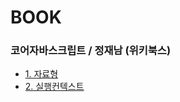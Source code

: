 # BOOK
### 코어자바스크립트 / 정재남 (위키북스)
  - [1. 자료형](https://github.com/Yubron/BOOK/blob/main/%EC%BD%94%EC%96%B4%EC%9E%90%EB%B0%94%EC%8A%A4%ED%81%AC%EB%A6%BD%ED%8A%B8/1.%20%EC%9E%90%EB%A3%8C%ED%98%95.md)
  - [2. 실행컨텍스트](https://github.com/Yubron/BOOK/blob/main/%EC%BD%94%EC%96%B4%EC%9E%90%EB%B0%94%EC%8A%A4%ED%81%AC%EB%A6%BD%ED%8A%B8/2.%20%EC%8B%A4%ED%96%89%EC%BB%A8%ED%85%8D%EC%8A%A4%ED%8A%B8.md)
